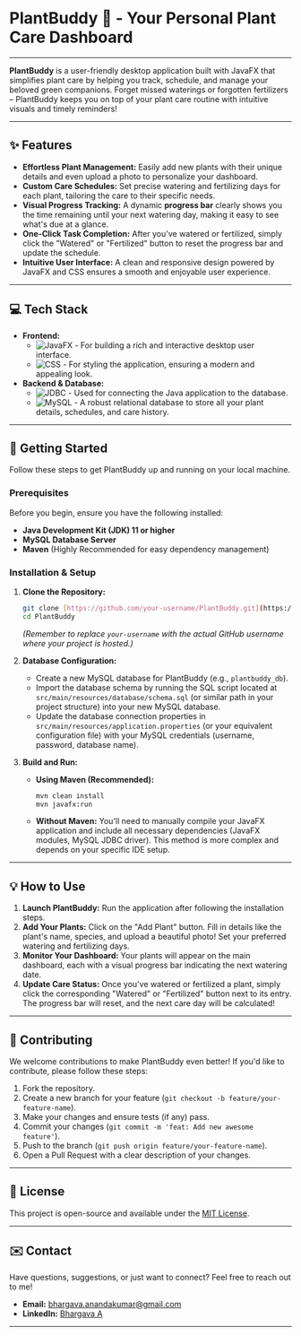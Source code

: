 # PlantBuddy 🌿 - Your Personal Plant Care Dashboard

---

**PlantBuddy** is a user-friendly desktop application built with JavaFX that simplifies plant care by helping you track, schedule, and manage your beloved green companions. Forget missed waterings or forgotten fertilizers – PlantBuddy keeps you on top of your plant care routine with intuitive visuals and timely reminders!

---

## ✨ Features

* **Effortless Plant Management:** Easily add new plants with their unique details and even upload a photo to personalize your dashboard.
* **Custom Care Schedules:** Set precise watering and fertilizing days for each plant, tailoring the care to their specific needs.
* **Visual Progress Tracking:** A dynamic **progress bar** clearly shows you the time remaining until your next watering day, making it easy to see what's due at a glance.
* **One-Click Task Completion:** After you've watered or fertilized, simply click the "Watered" or "Fertilized" button to reset the progress bar and update the schedule.
* **Intuitive User Interface:** A clean and responsive design powered by JavaFX and CSS ensures a smooth and enjoyable user experience.

---

## 💻 Tech Stack

* **Frontend:**
    * ![JavaFX](https://img.shields.io/badge/JavaFX-Green?style=for-the-badge&logo=openjdk&logoColor=white) - For building a rich and interactive desktop user interface.
    * ![CSS](https://img.shields.io/badge/CSS3-1572B6?style=for-the-badge&logo=css3&logoColor=white) - For styling the application, ensuring a modern and appealing look.
* **Backend & Database:**
    * ![JDBC](https://img.shields.io/badge/JDBC-blue?style=for-the-badge&logo=java&logoColor=white) - Used for connecting the Java application to the database.
    * ![MySQL](https://img.shields.io/badge/MySQL-005C84?style=for-the-badge&logo=mysql&logoColor=white) - A robust relational database to store all your plant details, schedules, and care history.

---

## 🚀 Getting Started

Follow these steps to get PlantBuddy up and running on your local machine.

### Prerequisites

Before you begin, ensure you have the following installed:

* **Java Development Kit (JDK) 11 or higher**
* **MySQL Database Server**
* **Maven** (Highly Recommended for easy dependency management)

### Installation & Setup

1.  **Clone the Repository:**

    ```bash
    git clone [https://github.com/your-username/PlantBuddy.git](https://github.com/your-username/PlantBuddy.git)
    cd PlantBuddy
    ```

    *(Remember to replace `your-username` with the actual GitHub username where your project is hosted.)*

2.  **Database Configuration:**

    * Create a new MySQL database for PlantBuddy (e.g., `plantbuddy_db`).
    * Import the database schema by running the SQL script located at `src/main/resources/database/schema.sql` (or similar path in your project structure) into your new MySQL database.
    * Update the database connection properties in `src/main/resources/application.properties` (or your equivalent configuration file) with your MySQL credentials (username, password, database name).

3.  **Build and Run:**

    * **Using Maven (Recommended):**
        ```bash
        mvn clean install
        mvn javafx:run
        ```
    * **Without Maven:**
        You'll need to manually compile your JavaFX application and include all necessary dependencies (JavaFX modules, MySQL JDBC driver). This method is more complex and depends on your specific IDE setup.

---

## 💡 How to Use

1.  **Launch PlantBuddy:** Run the application after following the installation steps.
2.  **Add Your Plants:** Click on the "Add Plant" button. Fill in details like the plant's name, species, and upload a beautiful photo! Set your preferred watering and fertilizing days.
3.  **Monitor Your Dashboard:** Your plants will appear on the main dashboard, each with a visual progress bar indicating the next watering date.
4.  **Update Care Status:** Once you've watered or fertilized a plant, simply click the corresponding "Watered" or "Fertilized" button next to its entry. The progress bar will reset, and the next care day will be calculated!

---

## 🤝 Contributing

We welcome contributions to make PlantBuddy even better! If you'd like to contribute, please follow these steps:

1.  Fork the repository.
2.  Create a new branch for your feature (`git checkout -b feature/your-feature-name`).
3.  Make your changes and ensure tests (if any) pass.
4.  Commit your changes (`git commit -m 'feat: Add new awesome feature'`).
5.  Push to the branch (`git push origin feature/your-feature-name`).
6.  Open a Pull Request with a clear description of your changes.

---

## 📄 License

This project is open-source and available under the [MIT License](LICENSE).

---

## ✉️ Contact

Have questions, suggestions, or just want to connect?
Feel free to reach out to me!

* **Email:** [bhargava.anandakumar@gmail.com](mailto:bhargava.anandakumar@gmail.com)
* **LinkedIn:** [Bhargava A](https://www.linkedin.com/in/bhargava-a-a1426b325/)

---
